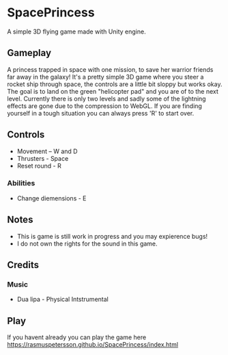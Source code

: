 # SpacePrincess
A simple 3D flying game made with Unity engine.

## Gameplay 

A princess trapped in space with one mission, to save her warrior friends far away in the galaxy! 
It's a pretty simple 3D game where you steer a rocket ship through space, the controls are a little bit sloppy but works okay.  
The goal is to land on the green "helicopter pad" and you are of to the next level. Currently there is only two levels and sadly some of the lightning effects are gone due to the compression to WebGL. 
If you are finding yourself in a tough situation you can always press 'R' to start over.  

## Controls 
  - Movement – W and D 
  - Thrusters - Space 
  - Reset round - R
 
### Abilities 
  - Change diemensions - E
 
## Notes 
  - This is game is still work in progress and you may expierence bugs! 
  - I do not own the rights for the sound in this game. 

## Credits 
### Music 
  - Dua lipa - Physical Intstrumental 

## Play 
If you havent already you can play the game here https://rasmuspetersson.github.io/SpacePrincess/index.html 
